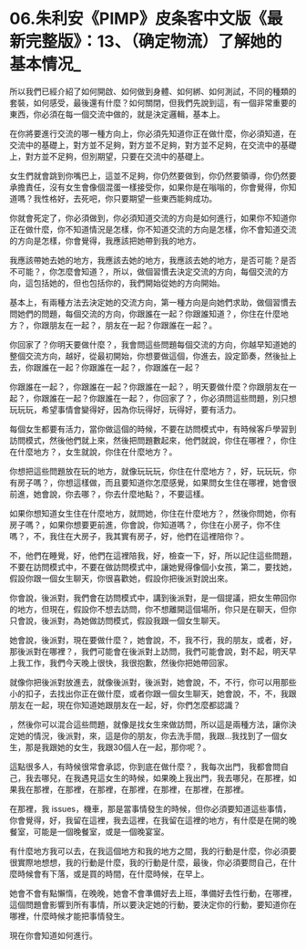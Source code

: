 # 06.朱利安《PIMP》皮条客中文版《最新完整版》：13、（确定物流）了解她的基本情况_

所以我們已經介紹了如何開啟、如何做到身體、如何綁、如何測試，不同的種類的套裝，如何感受，最後還有什麼？如何關閉，但我們先說到這，有一個非常重要的東西，你必須在每一個交流中做的，就是決定邏輯，基本上。

在你將要進行交流的哪一種方向上，你必須先知道你正在做什麼，你必須知道，在交流中的基礎上，對方並不足夠，對方並不足夠，對方並不足夠，在交流中的基礎上，對方並不足夠，但別期望，只要在交流中的基礎上。

女生們就會跳到你嘴巴上，這並不足夠，你仍然要做到，你仍然要領導，你仍然要承擔責任，沒有女生會像個混蛋一樣接受你，如果你是在嗡嗡的，你會覺得，你知道嗎？我性格好，去死吧，你只要期望一些東西能夠成功。

你就會死定了，你必須做到，你必須知道交流的方向是如何進行，如果你不知道你正在做什麼，你不知道情況是怎樣，你不知道交流的方向是怎樣，你不會知道交流的方向是怎樣，你會覺得，我應該把她帶到我的地方。

我應該帶她去她的地方，我應該去她的地方，我應該去她的地方，是否可能？是否不可能？，你怎麼會知道？，所以，做個習慣去決定交流的方向，每個交流的方向，這包括她的，但也包括你的，我們開始從她的方向開始。

基本上，有兩種方法去決定她的交流方向，第一種方向是向她們求助，做個習慣去問她們的問題，每個交流的方向，你跟誰在一起？你跟誰知道？，你住在什麼地方？，你跟朋友在一起？，朋友在一起？你跟誰在一起？。

你回家了？你明天要做什麼？，我會問這些問題每個交流的方向，你越早知道她的整個交流方向，越好，從最初開始，你想要做這個，你進去，設定節奏，然後扯上去，你跟誰在一起？你跟誰在一起？，你跟誰在一起？

你跟誰在一起？，你跟誰在一起？你跟誰在一起？，明天要做什麼？你跟朋友在一起？，你跟誰在一起？你跟誰在一起？，你回家了？，你必須問這些問題，別只想玩玩玩，希望事情會變得好，因為你玩得好，玩得好，要有活力。

每個女生都要有活力，當你做這個的時候，不要在訪問模式中，有時候客戶學習到訪問模式，然後他們就上來，然後把問題數起來，他們就說，你住在哪裡？，你住在什麼地方？，女生就說，你住在什麼地方？。

你想把這些問題放在玩的地方，就像玩玩玩，你住在什麼地方？，好，玩玩玩，你有房子嗎？，你想這樣做，而且要知道你怎麼感覺，如果問女生住在哪裡，她會很前進，她會說，你去哪？，你去什麼地點？，不要這樣。

如果你想知道女生住在什麼地方，就問她，你住在什麼地方？，然後你問她，你有房子嗎？，如果你想要更前進，你會說，你知道嗎？，你住在小房子，你不住嗎？，不，我住在大房子，我其實有房子，好，他們在這裡陪你？。

不，他們在睡覺，好，他們在這裡陪我，好，檢查一下，好，所以記住這些問題，不要在訪問模式中，不要在做訪問模式中，讓她覺得像個小女孩，第二，要找她，假設你跟一個女生聊天，你很喜歡她，假設你把後派對說出來。

你會說，後派對，我們會在訪問模式中，講到後派對，是一個提議，把女生帶回你的地方，但現在，假設你不想去訪問，你不想離開這個場所，你只是在聊天，但你只會說，後派對，為她做訪問模式，假設我跟一個女生聊天。

她會說，後派對，現在要做什麼？，她會說，不，我不行，我的朋友，或者，好，那後派對在哪裡？，我們可能會在後派對上訪問，我們可能會說，對不起，明天早上我工作，我們今天晚上很快，我很抱歉，然後你把她帶回家。

就像你把後派對放進去，就像後派對，後派對，她會說，不，不行，你可以用那些小的扣子，去找出你正在做什麼，或者你跟一個女生聊天，她會說，不，不，我跟朋友在一起，現在你知道她跟朋友在一起，好，你們怎麼都認識？

，然後你可以混合這些問題，就像是找女生來做訪問，所以這是兩種方法，讓你決定她的情況，後派對，來，這是你的朋友，你去洗手間，我跟…我找到了一個女生，那是我跟她的女生，我跟30個人在一起，那你呢？。

這點很多人，有時候很常會承認，你到底在做什麼？，我每次出門，我都會問自己，我去哪兒，在我遇見這女生的時候，如果晚上我出門，我去哪兒，在那裡，如果我在那裡，在那裡，在那裡，在那裡，在那裡，在那裡，在那裡。

在那裡，我 issues，機車，那是當事情發生的時候，但你必須要知道這些事情，你會覺得，好，我留在這裡，我去這裡，在我留在這裡的地方，有什麼是在開的晚餐室，可能是一個晚餐室，或是一個晚宴室。

有什麼地方我可以去，在我這個地方和我的地方之間，我的行動是什麼，你必須要很實際地想想，我的行動是什麼，我的行動是什麼，最後，你必須要問自己，在什麼時候會有下落，或是買的時間，在什麼時候，在早上。

她會不會有點懶惰，在晚晚，她會不會準備好去上班，準備好去性行動，在哪裡，這個問題會影響到所有事情，所以要決定她的行動，要決定你的行動，要知道你在哪裡，什麼時候才能把事情發生。

現在你會知道如何進行。
